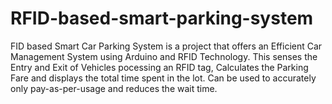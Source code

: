 # RFID-based-smart-parking-system
FID based Smart Car Parking System is a project that offers an Efficient Car Management System using Arduino and RFID Technology. This senses the Entry and Exit of Vehicles pocessing an RFID tag, Calculates the Parking Fare and displays the total time spent in the lot. Can be used to accurately only pay-as-per-usage and reduces the wait time.
